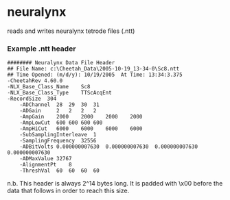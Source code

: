 neuralynx
=========

reads and writes neuralynx tetrode files (.ntt)

### Example .ntt header

    ######## Neuralynx Data File Header
    ## File Name: c:\Cheetah_Data\2005-10-19_13-34-0\Sc8.ntt 
    ## Time Opened: (m/d/y): 10/19/2005  At Time: 13:34:3.375 
    -CheetahRev 4.60.0 
    -NLX_Base_Class_Name    Sc8 
    -NLX_Base_Class_Type    TTScAcqEnt 
    -RecordSize  304 
        -ADChannel  28  29  30  31  
        -ADGain     2   2   2   2   
        -AmpGain    2000    2000    2000    2000    
        -AmpLowCut  600 600 600 600 
        -AmpHiCut   6000    6000    6000    6000    
        -SubSamplingInterleave  1
        -SamplingFrequency  32556
        -ADBitVolts 0.000000007630  0.000000007630  0.000000007630  0.000000007630
        -ADMaxValue 32767
        -AlignmentPt    8
        -ThreshVal  60  60  60  60
        
n.b. This header is always 2^14 bytes long. It is padded with \x00 before the data that follows in order to reach this size.
